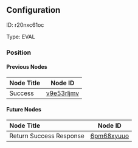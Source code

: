 # 
## Configuration
ID:  r20nxc61oc

Type: EVAL 








### Position

#### Previous Nodes
| Node Title | Node ID |
| :------------- | ------------ |
| Success  | [v9e53rljmv](./v9e53rljmv.md) | 
 
 #### Future Nodes
| Node Title | Node ID |
| :------------- | ------------ |
| Return Success Response |[6pm68xyuuo](./6pm68xyuuo.md) | 